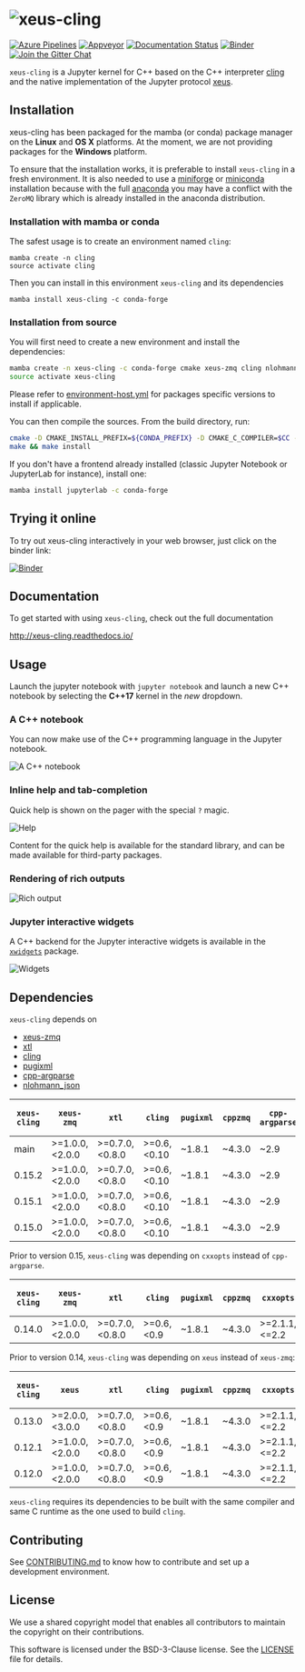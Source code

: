 # ![xeus-cling](docs/source/xeus-cling.svg)
[![Azure Pipelines](https://dev.azure.com/jupyter-xeus/jupyter-xeus/_apis/build/status/jupyter-xeus.xeus-cling?branchName=master)](https://dev.azure.com/jupyter-xeus/jupyter-xeus/_build/latest?definitionId=4&branchName=master)
[![Appveyor](https://ci.appveyor.com/api/projects/status/qn0wskxlvy52utuv?svg=true)](https://ci.appveyor.com/project/jupyter-xeus/xeus-cling)
[![Documentation Status](http://readthedocs.org/projects/xeus-cling/badge/?version=latest)](https://xeus-cling.readthedocs.io/en/latest/?badge=latest)
[![Binder](https://img.shields.io/badge/launch-binder-brightgreen.svg)](https://mybinder.org/v2/gh/jupyter-xeus/xeus-cling/stable?filepath=notebooks/xcpp.ipynb)
[![Join the Gitter Chat](https://badges.gitter.im/Join%20Chat.svg)](https://gitter.im/QuantStack/Lobby?utm_source=badge&utm_medium=badge&utm_campaign=pr-badge&utm_content=badge)

`xeus-cling` is a Jupyter kernel for C++ based on the C++ interpreter [cling](https://github.com/root-project/cling) and
the native implementation of the Jupyter protocol [xeus](https://github.com/jupyter-xeus/xeus).

## Installation

xeus-cling has been packaged for the mamba (or conda) package manager on the **Linux** and **OS X** platforms. At the moment, we are not providing packages for the **Windows** platform.

To ensure that the installation works, it is preferable to install `xeus-cling` in a fresh environment. It is also needed to use a [miniforge](https://github.com/conda-forge/miniforge) or [miniconda](https://conda.io/miniconda.html) installation because with the full [anaconda](https://www.anaconda.com/) you may have a conflict with the `ZeroMQ` library which is already installed in the anaconda distribution.

### Installation with mamba or conda

The safest usage is to create an environment named `cling`:

```
mamba create -n cling
source activate cling
```

Then you can install in this environment `xeus-cling` and its dependencies

```
mamba install xeus-cling -c conda-forge
```

### Installation from source

You will first need to create a new environment and install the dependencies:

```bash
mamba create -n xeus-cling -c conda-forge cmake xeus-zmq cling nlohmann_json cppzmq xtl pugixml doctest cpp-argparse
source activate xeus-cling
```
Please refer to [environment-host.yml](https://github.com/jupyter-xeus/xeus-cling/blob/main/environment-host.yml) for packages specific versions to install if applicable.

You can then compile the sources. From the build directory, run:

```bash
cmake -D CMAKE_INSTALL_PREFIX=${CONDA_PREFIX} -D CMAKE_C_COMPILER=$CC -D CMAKE_CXX_COMPILER=$CXX -D CMAKE_INSTALL_LIBDIR=${CONDA_PREFIX}/lib ..
make && make install
```

If you don't have a frontend already installed (classic Jupyter Notebook or JupyterLab for instance), install one:

```bash
mamba install jupyterlab -c conda-forge
```

## Trying it online

To try out xeus-cling interactively in your web browser, just click on the binder
link:

[![Binder](binder-logo.svg)](https://mybinder.org/v2/gh/jupyter-xeus/xeus-cling/stable?filepath=notebooks/xcpp.ipynb)

## Documentation

To get started with using `xeus-cling`, check out the full documentation

http://xeus-cling.readthedocs.io/

## Usage

Launch the jupyter notebook with `jupyter notebook` and launch a new C++ notebook by selecting the **C++17** kernel in the *new* dropdown.

### A C++ notebook

You can now make use of the C++ programming language in the Jupyter notebook.

![A C++ notebook](notebook.png)

### Inline help and tab-completion

Quick help is shown on the pager with the special `?` magic.

![Help](help.png)

Content for the quick help is available for the standard library, and can be made available for third-party packages.

### Rendering of rich outputs

![Rich output](rich-output.png)

### Jupyter interactive widgets

A C++ backend for the Jupyter interactive widgets is available in the [`xwidgets`](https://github.com/jupyter-xeus/xwidgets/) package.

![Widgets](widgets.gif)

## Dependencies

``xeus-cling`` depends on

 - [xeus-zmq](https://github.com/jupyter-xeus/xeus-zmq)
 - [xtl](https://github.com/xtensor-stack/xtl)
 - [cling](https://github.com/root-project/cling)
 - [pugixml](https://github.com/zeux/pugixml)
 - [cpp-argparse](https://github.com/p-ranav/argparse)
 - [nlohmann_json](https://github.com/nlohmann/json)


| `xeus-cling` |   `xeus-zmq`    |      `xtl`      |     `cling`   |   `pugixml`   | `cppzmq` | `cpp-argparse`| `nlohmann_json` | `dirent` (windows only) |
|--------------|-----------------|-----------------|---------------|---------------|----------|---------------|-----------------|-------------------------|
|  main        |  >=1.0.0,<2.0.0 |  >=0.7.0,<0.8.0 | >=0.6,<0.10   | ~1.8.1        | ~4.3.0   |     ~2.9      | >=3.6.1,<4.0    | >=2.3.2,<3              |
|  0.15.2      |  >=1.0.0,<2.0.0 |  >=0.7.0,<0.8.0 | >=0.6,<0.10   | ~1.8.1        | ~4.3.0   |     ~2.9      | >=3.6.1,<4.0    | >=2.3.2,<3              |
|  0.15.1      |  >=1.0.0,<2.0.0 |  >=0.7.0,<0.8.0 | >=0.6,<0.10   | ~1.8.1        | ~4.3.0   |     ~2.9      | >=3.6.1,<4.0    | >=2.3.2,<3              |
|  0.15.0      |  >=1.0.0,<2.0.0 |  >=0.7.0,<0.8.0 | >=0.6,<0.10   | ~1.8.1        | ~4.3.0   |     ~2.9      | >=3.6.1,<4.0    | >=2.3.2,<3              |


Prior to version 0.15, `xeus-cling` was depending on `cxxopts` instead of `cpp-argparse`.

| `xeus-cling` |   `xeus-zmq`    |      `xtl`      |     `cling`   |   `pugixml`   | `cppzmq` | `cxxopts`     | `nlohmann_json` | `dirent` (windows only) |
|--------------|-----------------|-----------------|---------------|---------------|----------|---------------|-----------------|-------------------------|
|  0.14.0      |  >=1.0.0,<2.0.0 |  >=0.7.0,<0.8.0 | >=0.6,<0.9    | ~1.8.1        | ~4.3.0   | >=2.1.1,<=2.2 | >=3.6.1,<4.0    | >=2.3.2,<3              |

Prior to version 0.14, `xeus-cling` was depending on `xeus` instead of `xeus-zmq`:

| `xeus-cling` |   `xeus`        |      `xtl`      |     `cling`   |   `pugixml`   | `cppzmq` | `cxxopts`     | `nlohmann_json` | `dirent` (windows only) |
|--------------|-----------------|-----------------|---------------|---------------|----------|---------------|-----------------|-------------------------|
|  0.13.0      |  >=2.0.0,<3.0.0 |  >=0.7.0,<0.8.0 | >=0.6,<0.9    | ~1.8.1        | ~4.3.0   | >=2.1.1,<=2.2 | >=3.6.1,<3.10   | >=2.3.2,<3              |
|  0.12.1      |  >=1.0.0,<2.0.0 |  >=0.7.0,<0.8.0 | >=0.6,<0.9    | ~1.8.1        | ~4.3.0   | >=2.1.1,<=2.2 | >=3.6.1,<4.0    | >=2.3.2,<3              |
|  0.12.0      |  >=1.0.0,<2.0.0 |  >=0.7.0,<0.8.0 | >=0.6,<0.9    | ~1.8.1        | ~4.3.0   | >=2.1.1,<=2.2 | >=3.6.1,<4.0    | >=2.3.2,<3              |

`xeus-cling` requires its dependencies to be built with the same compiler and same C runtime as the one used to build `cling`.

## Contributing

See [CONTRIBUTING.md](./CONTRIBUTING.md) to know how to contribute and set up a development environment.

## License

We use a shared copyright model that enables all contributors to maintain the
copyright on their contributions.

This software is licensed under the BSD-3-Clause license. See the [LICENSE](LICENSE) file for details.
